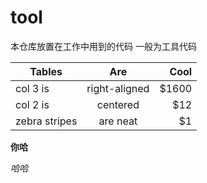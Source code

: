 # tool
本仓库放置在工作中用到的代码
一般为工具代码

|   Tables        |    Are           |  Cool  |
| ------------- |:-------------:| -----:|
|  col 3 is      |       right-aligned | $1600 |
|  col 2 is      | centered      |   $12 |
| zebra stripes | are neat      |    $1 |


**你哈**

_哈哈_
